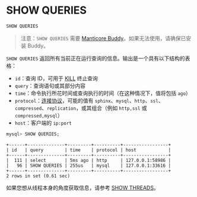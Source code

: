 # SHOW QUERIES

<!-- example SHOW QUERIES -->
```sql
SHOW QUERIES
```

> 注意：`SHOW QUERIES` 需要 [Manticore Buddy](../Installation/Manticore_Buddy.md)。如果无法使用，请确保已安装 Buddy。

`SHOW QUERIES` 返回所有当前正在运行查询的信息。输出是一个具有以下结构的表格：

- `id`：查询 ID，可用于 [KILL](../Node_info_and_management/KILL.md) 终止查询
- `query`：查询语句或其部分内容
- `time`：命令执行所花时间或查询执行的时间（在这种情况下，值将包括 `ago`）
- `protocol`：[连接协议](../Server_settings/Searchd.md#listen)，可能的值有 `sphinx`、`mysql`、`http`、`ssl`、`compressed`、`replication`，或其组合（例如 `http,ssl` 或 `compressed,mysql`）
- `host`：客户端的 `ip:port`


<!-- request SQL -->
```sql
mysql> SHOW QUERIES;
```

<!-- response SQL -->
```
+------+--------------+---------+----------+-----------------+
| id   | query        | time    | protocol | host            |
+------+--------------+---------+----------+-----------------+
|  111 | select       | 5ms ago | http     | 127.0.0.1:58986 |
|   96 | SHOW QUERIES | 255us   | mysql    | 127.0.0.1:33616 |
+------+--------------+---------+----------+-----------------+
2 rows in set (0.61 sec)
```

<!-- end -->

如果您想从线程本身的角度获取信息，请参考 [SHOW THREADS](../Node_info_and_management/SHOW_THREADS.md)。

<!-- proofread -->

